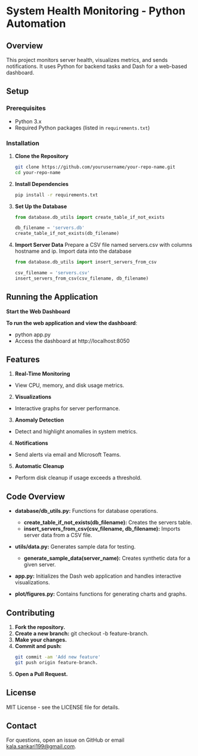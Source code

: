 # System Health Monitoring - Python Automation

## Overview

This project monitors server health, visualizes metrics, and sends notifications. It uses Python for backend tasks and Dash for a web-based dashboard.

## Setup

### Prerequisites

- Python 3.x
- Required Python packages (listed in `requirements.txt`)

### Installation

1. **Clone the Repository**
   ```bash
   git clone https://github.com/yourusername/your-repo-name.git
   cd your-repo-name
   
2. **Install Dependencies**
   ```bash
   pip install -r requirements.txt

4. **Set Up the Database**
   ```python
   from database.db_utils import create_table_if_not_exists

   db_filename = 'servers.db'
   create_table_if_not_exists(db_filename)

6. **Import Server Data**
   Prepare a CSV file named servers.csv with columns hostname and ip.
   Import data into the database
   ```python
   from database.db_utils import insert_servers_from_csv

   csv_filename = 'servers.csv'
   insert_servers_from_csv(csv_filename, db_filename)

## Running the Application
**Start the Web Dashboard**

**To run the web application and view the dashboard**:
 - python app.py
 - Access the dashboard at http://localhost:8050

## Features
1. **Real-Time Monitoring**
  - View CPU, memory, and disk usage metrics.
2. **Visualizations**
  - Interactive graphs for server performance.
3. **Anomaly Detection**
  - Detect and highlight anomalies in system metrics.
4. **Notifications**
  - Send alerts via email and Microsoft Teams.
5. **Automatic Cleanup**
  - Perform disk cleanup if usage exceeds a threshold.

## Code Overview
- **database/db_utils.py:** Functions for database operations.

    - **create_table_if_not_exists(db_filename):** Creates the servers table.
    - **insert_servers_from_csv(csv_filename, db_filename):** Imports server data from a CSV file.
- **utils/data.py:** Generates sample data for testing.

     - **generate_sample_data(server_name):** Creates synthetic data for a given server.
- **app.py:** Initializes the Dash web application and handles interactive visualizations.

- **plot/figures.py:** Contains functions for generating charts and graphs.

## Contributing
1. **Fork the repository.**
2. **Create a new branch:** git checkout -b feature-branch.
3. **Make your changes.**
4. **Commit and push:**
   ```bash
   git commit -am 'Add new feature'
   git push origin feature-branch.
5. **Open a Pull Request.**
## License

MIT License - see the LICENSE file for details.

## Contact

For questions, open an issue on GitHub or email kala.sankari199@gmail.com.


